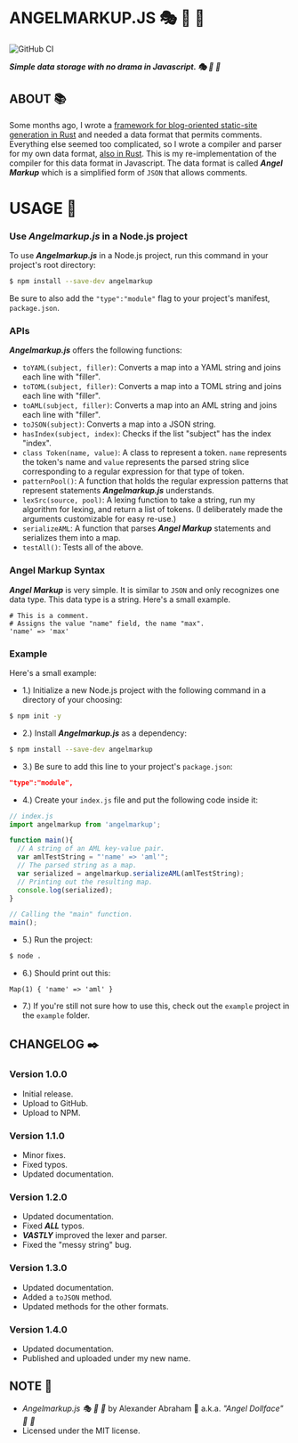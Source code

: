 # ANGELMARKUP.JS  :performing_arts: :guitar: :ribbon:

![GitHub CI](https://github.com/angeldollface/angelmarkup.js/actions/workflows/node.yml/badge.svg)

***Simple data storage with no drama in Javascript. :performing_arts: :guitar: :ribbon:***

## ABOUT :books:

Some months ago, I wrote a [framework for blog-oriented static-site generation in Rust](https://github.com/angeldollface/acid) and needed a data format that permits comments. Everything else seemed too complicated, so I wrote a compiler and parser for my own data format, [also in Rust](https://github.com/angeldollface/angelmarkup). This is my re-implementation of the compiler for this data format in Javascript. The data format is called ***Angel Markup*** which is a simplified form of `JSON` that allows comments.

# USAGE :hammer:

### Use ***Angelmarkup.js*** in a Node.js project

To use ***Angelmarkup.js*** in a Node.js project, run this command in your project's root directory:

```bash
$ npm install --save-dev angelmarkup
```

Be sure to also add the `"type":"module"` flag to your project's manifest, `package.json`.

### APIs

***Angelmarkup.js*** offers the following functions:

- `toYAML(subject, filler)`: Converts a map into a YAML string and joins each line with "filler".
- `toTOML(subject, filler)`: Converts a map into a TOML string and joins each line with "filler".
- `toAML(subject, filler)`: Converts a map into an AML string and joins each line with "filler".
- `toJSON(subject)`: Converts a map into a JSON string.
- `hasIndex(subject, index)`: Checks if the list "subject" has the index "index".
- `class Token(name, value)`: A class to represent a token. `name` represents the token's name and `value` represents the parsed string slice corresponding to a regular expression for that type of token.
- `patternPool()`: A function that holds the regular expression patterns that represent statements ***Angelmarkup.js*** understands.
- `lexSrc(source, pool)`: A lexing function to take a string, run my algorithm for lexing, and return a list of tokens. (I deliberately made the arguments customizable for easy re-use.)
- `serializeAML`: A function that parses ***Angel Markup*** statements and serializes them into a map. 
- `testAll()`: Tests all of the above.

### Angel Markup Syntax

***Angel Markup*** is very simple. It is similar to `JSON` and only recognizes one data type. This data type is a string. Here's a small example.

```text
# This is a comment.
# Assigns the value "name" field, the name "max".
'name' => 'max'
```

### Example

Here's a small example:

- 1.) Initialize a new Node.js project with the following command in a directory of your choosing:

```bash
$ npm init -y 
```

- 2.) Install ***Angelmarkup.js*** as a dependency:

```bash
$ npm install --save-dev angelmarkup
```

- 3.) Be sure to add this line to your project's `package.json`:

```JSON
"type":"module",
```

- 4.) Create your `index.js` file and put the following code inside it:

```js
// index.js
import angelmarkup from 'angelmarkup';

function main(){
  // A string of an AML key-value pair.
  var amlTestString = "'name' => 'aml'";
  // The parsed string as a map.
  var serialized = angelmarkup.serializeAML(amlTestString);
  // Printing out the resulting map.
  console.log(serialized);
}

// Calling the "main" function.
main();
```

- 5.) Run the project:

```bash
$ node .
```

- 6.) Should print out this:

```text
Map(1) { 'name' => 'aml' }
```

- 7.) If you're still not sure how to use this, check out the `example` project in the `example` folder.

## CHANGELOG :black_nib:

### Version 1.0.0

- Initial release.
- Upload to GitHub.
- Upload to NPM.

### Version 1.1.0

- Minor fixes.
- Fixed typos.
- Updated documentation.

### Version 1.2.0

- Updated documentation.
- Fixed ***ALL*** typos.
- ***VASTLY*** improved the lexer and parser.
- Fixed the "messy string" bug.

### Version 1.3.0

- Updated documentation.
- Added a `toJSON` method.
- Updated methods for the other formats.

### Version 1.4.0

- Updated documentation.
- Published and uploaded under my new name.

## NOTE :scroll:
- *Angelmarkup.js :performing_arts: :guitar: :ribbon:* by Alexander Abraham :black_heart: a.k.a. *"Angel Dollface" :dolls: :ribbon:*
- Licensed under the MIT license.
